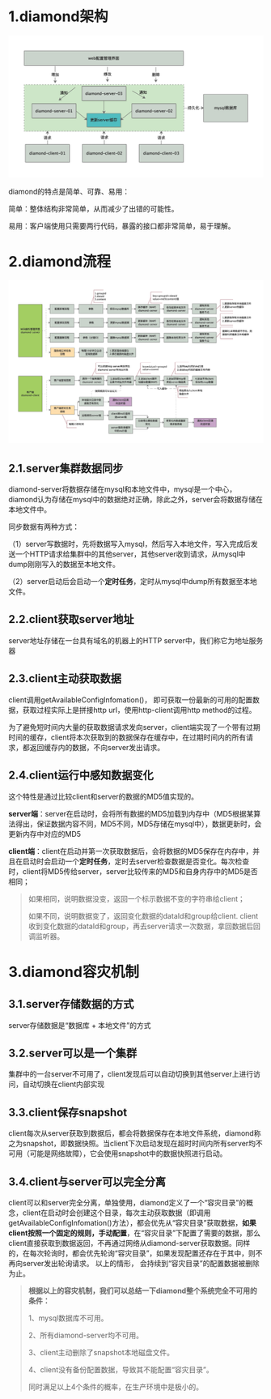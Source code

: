 # 1.diamond架构

<img src="/images/分布式配置-diamond架构.png">

diamond的特点是简单、可靠、易用：

简单：整体结构非常简单，从而减少了出错的可能性。

易用：客户端使用只需要两行代码，暴露的接口都非常简单，易于理解。

# 2.diamond流程

<img src="/images/分布式配置-diamond流程.png">

## 2.1.server集群数据同步

diamond-server将数据存储在mysql和本地文件中，mysql是一个中心，diamond认为存储在mysql中的数据绝对正确，除此之外，server会将数据存储在本地文件中。

同步数据有两种方式：

（1）server写数据时，先将数据写入mysql，然后写入本地文件，写入完成后发送一个HTTP请求给集群中的其他server，其他server收到请求，从mysql中dump刚刚写入的数据至本地文件。

（2）server启动后会启动一个**定时任务**，定时从mysql中dump所有数据至本地文件。

## 2.2.client获取server地址

server地址存储在一台具有域名的机器上的HTTP server中，我们称它为地址服务器

## 2.3.client主动获取数据

client调用getAvailableConfigInfomation()， 即可获取一份最新的可用的配置数据，获取过程实际上是拼接http url，使用http-client调用http method的过程。

为了避免短时间内大量的获取数据请求发向server，client端实现了一个带有过期时间的缓存，client将本次获取到的数据保存在缓存中，在过期时间内的所有请求，都返回缓存内的数据，不向server发出请求。

## 2.4.client运行中感知数据变化

这个特性是通过比较client和server的数据的MD5值实现的。

**server端**：server在启动时，会将所有数据的MD5加载到内存中（MD5根据某算法得出，保证数据内容不同，MD5不同，MD5存储在mysql中），数据更新时，会更新内存中对应的MD5

**client端**：client在启动并第一次获取数据后，会将数据的MD5保存在内存中，并且在启动时会启动一个**定时任务**，定时去server检查数据是否变化。每次检查时，client将MD5传给server，server比较传来的MD5和自身内存中的MD5是否相同；

> 如果相同，说明数据没变，返回一个标示数据不变的字符串给client；
>
> 如果不同，说明数据变了，返回变化数据的dataId和group给client. client收到变化数据的dataId和group，再去server请求一次数据，拿回数据后回调监听器。

# 3.diamond容灾机制

## 3.1.server存储数据的方式

server存储数据是“数据库 + 本地文件”的方式

## 3.2.server可以是一个集群

集群中的一台server不可用了，client发现后可以自动切换到其他server上进行访问，自动切换在client内部实现

## 3.3.client保存snapshot

client每次从server获取到数据后，都会将数据保存在本地文件系统，diamond称之为snapshot，即数据快照。当client下次启动发现在超时时间内所有server均不可用（可能是网络故障），它会使用snapshot中的数据快照进行启动。

## 3.4.client与server可以完全分离

client可以和server完全分离，单独使用，diamond定义了一个“容灾目录”的概念，client在启动时会创建这个目录，每次主动获取数据（即调用getAvailableConfigInfomation()方法），都会优先从“容灾目录”获取数据，**如果client按照一个固定的规则，手动配置**，在“容灾目录”下配置了需要的数据，那么client直接获取到数据返回，不再通过网络从diamond-server获取数据。同样的，在每次轮询时，都会优先轮询“容灾目录”，如果发现配置还存在于其中，则不再向server发出轮询请求。 以上的情形， 会持续到“容灾目录”的配置数据被删除为止。

> **根据以上的容灾机制，我们可以总结一下diamond整个系统完全不可用的条件：**
>
> 1、mysql数据库不可用。
>
> 2、所有diamond-server均不可用。
>
> 3、client主动删除了snapshot本地磁盘文件。
>
> 4、client没有备份配置数据，导致其不能配置“容灾目录”。
>
> 同时满足以上4个条件的概率，在生产环境中是极小的。

